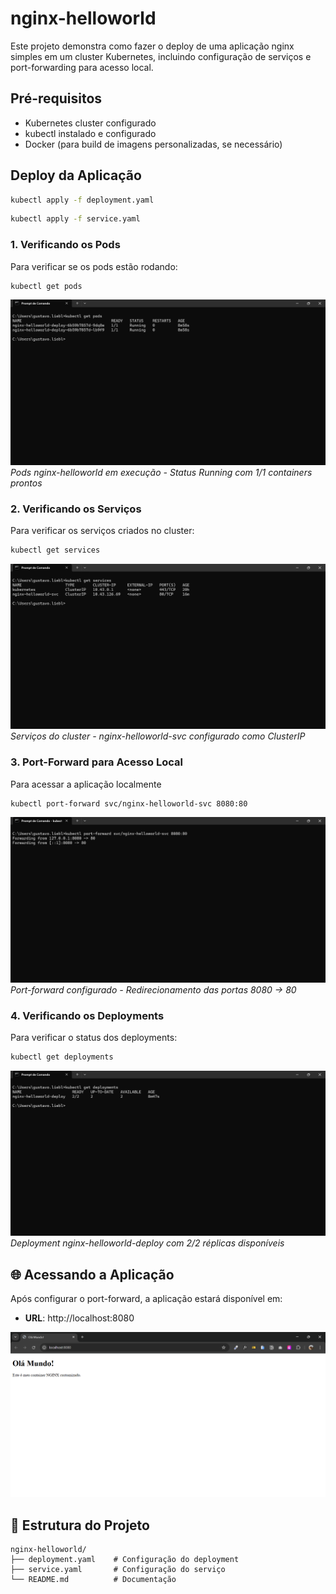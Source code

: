 # nginx-helloworld

Este projeto demonstra como fazer o deploy de uma aplicação nginx simples em um cluster Kubernetes, incluindo configuração de serviços e port-forwarding para acesso local.

## Pré-requisitos

- Kubernetes cluster configurado
- kubectl instalado e configurado
- Docker (para build de imagens personalizadas, se necessário)

## Deploy da Aplicação

```bash
kubectl apply -f deployment.yaml
```
```bash
kubectl apply -f service.yaml
```
### 1. Verificando os Pods

Para verificar se os pods estão rodando:

```bash
kubectl get pods
```

![Verificação dos Pods](docs/images/kubectl-get-pods.png)
*Pods nginx-helloworld em execução - Status Running com 1/1 containers prontos*


### 2. Verificando os Serviços

Para verificar os serviços criados no cluster:

```bash
kubectl get services
```

![Verificação dos Serviços](docs/images/kubectl-get-services.png)
*Serviços do cluster - nginx-helloworld-svc configurado como ClusterIP*


### 3. Port-Forward para Acesso Local

Para acessar a aplicação localmente

```bash
kubectl port-forward svc/nginx-helloworld-svc 8080:80
```

![Port-Forward Ativo](docs/images/kubectl-port-forward.png)
*Port-forward configurado - Redirecionamento das portas 8080 -> 80*


### 4. Verificando os Deployments

Para verificar o status dos deployments:

```bash
kubectl get deployments
```

![Status dos Deployments](docs/images/kubectl-get-deployments.png)
*Deployment nginx-helloworld-deploy com 2/2 réplicas disponíveis*


## 🌐 Acessando a Aplicação

Após configurar o port-forward, a aplicação estará disponível em:
- **URL**: http://localhost:8080

![Localhost Port-Forward](docs/images/localhost.png)

## 📁 Estrutura do Projeto

```
nginx-helloworld/
├── deployment.yaml    # Configuração do deployment
├── service.yaml       # Configuração do serviço
└── README.md          # Documentação
```

